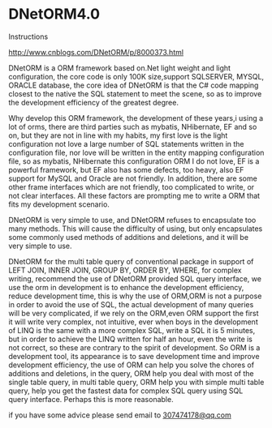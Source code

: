 # DNetORM4.0

Instructions

http://www.cnblogs.com/DNetORM/p/8000373.html

DNetORM is a ORM framework based on.Net light weight and light configuration, the core code is only 100K size,support SQLSERVER, MYSQL, ORACLE database, the core idea of DNetORM is that the C# code mapping closest to the native the SQL statement to meet the scene, so as to improve the development efficiency of the greatest degree.


Why develop this ORM framework, the development of these years,i using a lot of orms, there are third parties such as mybatis, NHibernate, EF and so on, but they are not in line with my habits, my first love is the light configuration not love a large number of SQL statements written in the configuration file, nor love will be written in the entity mapping configuration file, so as mybatis, NHibernate this configuration ORM I do not love, EF is a powerful framework, but EF also has some defects, too heavy, also EF support for MySQL and Oracle are not friendly. In addition, there are some other frame interfaces which are not friendly, too complicated to write, or not clear interfaces. All these factors are prompting me to write a ORM that fits my development scenario.


DNetORM is very simple to use, and DNetORM refuses to encapsulate too many methods. This will cause the difficulty of using, but only encapsulates some commonly used methods of additions and deletions, and it will be very simple to use.


DNetORM for the multi table query of conventional package in support of LEFT JOIN, INNER JOIN, GROUP BY, ORDER BY, WHERE, for complex writing, recommend the use of DNetORM provided SQL query interface, we use the orm in development is to enhance the development efficiency, reduce development time, this is why the use of ORM,ORM is not a purpose in order to avoid the use of SQL, the actual development of many queries will be very complicated, if we rely on the ORM,even ORM support the first it will write very complex, not intuitive, ever when boys in the development of LINQ is the same with a more complex SQL, write a SQL it is 5 minutes, but in order to achieve the LINQ written for half an hour, even the  write is not correct, so these are contrary to the spirit of development. So ORM is a development tool, its appearance is to save development time and improve development efficiency, the use of ORM can help you solve the chores of additions and deletions, in the query, ORM help you deal with most of the single table query, in multi table query, ORM help you with simple multi table query, help you get the fastest data for complex SQL query using SQL query interface. Perhaps this is more reasonable.

if you have some advice please send email to 307474178@qq.com

